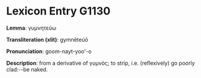# Lexicon Entry G1130

**Lemma**: γυμνητεύω

**Transliteration (xlit)**: gymnēteúō

**Pronunciation**: goom-nayt-yoo'-o

**Description**:
from a derivative of γυμνός; to strip, i.e. (reflexively) go poorly clad:--be naked.
